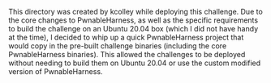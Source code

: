 This directory was created by kcolley while deploying this challenge. Due to
the core changes to PwnableHarness, as well as the specific requirements to
build the challenge on an Ubuntu 20.04 box (which I did not have handy at the
time), I decided to whip up a quick PwnableHarness project that would copy in
the pre-built challenge binaries (including the core PwnableHarness binaries).
This allowed the challenges to be deployed without needing to build them on
Ubuntu 20.04 or use the custom modified version of PwnableHarness.
